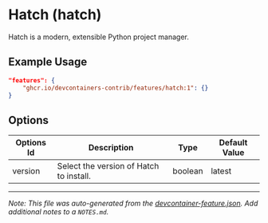 
# Hatch (hatch)

Hatch is a modern, extensible Python project manager.

## Example Usage

```json
"features": {
    "ghcr.io/devcontainers-contrib/features/hatch:1": {}
}
```

## Options

| Options Id | Description | Type | Default Value |
|-----|-----|-----|-----|
| version | Select the version of Hatch to install. | boolean | latest |



---

_Note: This file was auto-generated from the [devcontainer-feature.json](https://github.com/devcontainers-contrib/features/blob/main/src/hatch/devcontainer-feature.json).  Add additional notes to a `NOTES.md`._
